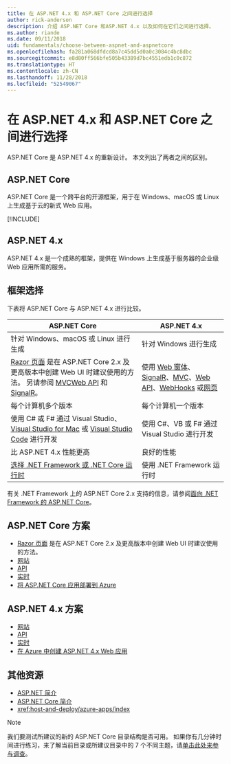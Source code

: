 ```yaml
---
title: 在 ASP.NET 4.x 和 ASP.NET Core 之间进行选择
author: rick-anderson
description: 介绍 ASP.NET Core 和ASP.NET 4.x 以及如何在它们之间进行选择。
ms.author: riande
ms.date: 09/11/2018
uid: fundamentals/choose-between-aspnet-and-aspnetcore
ms.openlocfilehash: fa281a068dfdcd8a7c45dd5d0a0c3084c4bc8dbc
ms.sourcegitcommit: e8d80ff566bfe505b43389d7bc4551edb1c0c872
ms.translationtype: HT
ms.contentlocale: zh-CN
ms.lasthandoff: 11/28/2018
ms.locfileid: "52549067"
---
```

# <a name="choose-between-aspnet-4x-and-aspnet-core"></a>在 ASP.NET 4.x 和 ASP.NET Core 之间进行选择

ASP.NET Core 是 ASP.NET 4.x 的重新设计。 本文列出了两者之间的区别。

## <a name="aspnet-core"></a>ASP.NET Core

ASP.NET Core 是一个跨平台的开源框架，用于在 Windows、macOS 或 Linux 上生成基于云的新式 Web 应用。

[!INCLUDE[](~/includes/benefits.md)]

## <a name="aspnet-4x"></a>ASP.NET 4.x

ASP.NET 4.x 是一个成熟的框架，提供在 Windows 上生成基于服务器的企业级 Web 应用所需的服务。

## <a name="framework-selection"></a>框架选择

下表将 ASP.NET Core 与 ASP.NET 4.x 进行比较。

| ASP.NET Core | ASP.NET 4.x |
|---|---|
|针对 Windows、macOS 或 Linux 进行生成|针对 Windows 进行生成|
|[Razor 页面](xref:razor-pages/index) 是在 ASP.NET Core 2.x 及更高版本中创建 Web UI 时建议使用的方法。 另请参阅 [MVC](xref:mvc/overview)[Web API](xref:tutorials/first-web-api) 和 [SignalR](xref:signalr/introduction)。|使用 [Web 窗体](/aspnet/web-forms)、[SignalR](/aspnet/signalr)、[MVC](/aspnet/mvc)、[Web API](/aspnet/web-api/)、[WebHooks](/aspnet/webhooks/) 或[网页](/aspnet/web-pages)|
|每个计算机多个版本|每个计算机一个版本|
|使用 C# 或 F# 通过 Visual Studio、[Visual Studio for Mac](https://www.visualstudio.com/vs/visual-studio-mac/) 或 [Visual Studio Code](https://code.visualstudio.com/) 进行开发|使用 C#、VB 或 F# 通过 Visual Studio 进行开发|
|比 ASP.NET 4.x 性能更高|良好的性能|
|[选择 .NET Framework 或 .NET Core 运行时](/dotnet/articles/standard/choosing-core-framework-server)|使用 .NET Framework 运行时|

有关 .NET Framework 上的 ASP.NET Core 2.x 支持的信息，请参阅[面向 .NET Framework 的 ASP.NET Core](xref:index#target-framework)。

## <a name="aspnet-core-scenarios"></a>ASP.NET Core 方案

* [Razor 页面](xref:razor-pages/index) 是在 ASP.NET Core 2.x 及更高版本中创建 Web UI 时建议使用的方法。
* [网站](xref:tutorials/first-mvc-app/index)
* [API](xref:tutorials/first-web-api)
* [实时](xref:signalr/index)
* [将 ASP.NET Core 应用部署到 Azure](/azure/app-service/app-service-web-get-started-dotnet)

## <a name="aspnet-4x-scenarios"></a>ASP.NET 4.x 方案

* [网站](/aspnet/mvc)
* [API](/aspnet/web-api)
* [实时](/aspnet/signalr)
* [在 Azure 中创建 ASP.NET 4.x Web 应用](/azure/app-service/app-service-web-get-started-dotnet-framework)

## <a name="additional-resources"></a>其他资源

* [ASP.NET 简介](/aspnet/overview)
* [ASP.NET Core 简介](xref:index)
* <xref:host-and-deploy/azure-apps/index>

> [!NOTE]
> 我们要测试所建议的新的 ASP.NET Core 目录结构是否可用。  如果你有几分钟时间进行练习，来了解当前目录或所建议目录中的 7 个不同主题，请[单击此处来参与调查](https://dpk4xbh5.optimalworkshop.com/treejack/rps16hd5)。